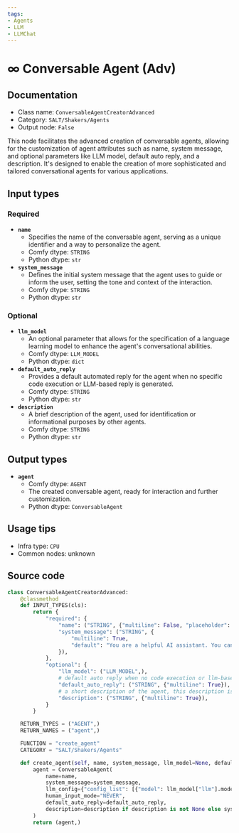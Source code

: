 ```yaml
---
tags:
- Agents
- LLM
- LLMChat
---
```


# ∞ Conversable Agent (Adv)
## Documentation
- Class name: `ConversableAgentCreatorAdvanced`
- Category: `SALT/Shakers/Agents`
- Output node: `False`

This node facilitates the advanced creation of conversable agents, allowing for the customization of agent attributes such as name, system message, and optional parameters like LLM model, default auto reply, and a description. It's designed to enable the creation of more sophisticated and tailored conversational agents for various applications.
## Input types
### Required
- **`name`**
    - Specifies the name of the conversable agent, serving as a unique identifier and a way to personalize the agent.
    - Comfy dtype: `STRING`
    - Python dtype: `str`
- **`system_message`**
    - Defines the initial system message that the agent uses to guide or inform the user, setting the tone and context of the interaction.
    - Comfy dtype: `STRING`
    - Python dtype: `str`
### Optional
- **`llm_model`**
    - An optional parameter that allows for the specification of a language learning model to enhance the agent's conversational abilities.
    - Comfy dtype: `LLM_MODEL`
    - Python dtype: `dict`
- **`default_auto_reply`**
    - Provides a default automated reply for the agent when no specific code execution or LLM-based reply is generated.
    - Comfy dtype: `STRING`
    - Python dtype: `str`
- **`description`**
    - A brief description of the agent, used for identification or informational purposes by other agents.
    - Comfy dtype: `STRING`
    - Python dtype: `str`
## Output types
- **`agent`**
    - Comfy dtype: `AGENT`
    - The created conversable agent, ready for interaction and further customization.
    - Python dtype: `ConversableAgent`
## Usage tips
- Infra type: `CPU`
- Common nodes: unknown


## Source code
```python
class ConversableAgentCreatorAdvanced:
	@classmethod
	def INPUT_TYPES(cls):
		return {
			"required": {
				"name": ("STRING", {"multiline": False, "placeholder": "Assistant"}),
				"system_message": ("STRING", {
					"multiline": True,
					"default": "You are a helpful AI assistant. You can help with document QA. Return 'TERMINATE' when the task is done."
				}),
			},
			"optional": {
				"llm_model": ("LLM_MODEL",),
				# default auto reply when no code execution or llm-based reply is generated.
				"default_auto_reply": ("STRING", {"multiline": True}),
				# a short description of the agent, this description is used by other agents.
				"description": ("STRING", {"multiline": True}),
			}
		}

	RETURN_TYPES = ("AGENT",)
	RETURN_NAMES = ("agent",)

	FUNCTION = "create_agent"
	CATEGORY = "SALT/Shakers/Agents"

	def create_agent(self, name, system_message, llm_model=None, default_auto_reply="", description=None):
		agent = ConversableAgent(
			name=name,
			system_message=system_message,
			llm_config={"config_list": [{"model": llm_model["llm"].model, "api_key": llm_model["llm"].api_key}]} if llm_model is not None else False,
			human_input_mode="NEVER",
			default_auto_reply=default_auto_reply,
			description=description if description is not None else system_message,
		)
		return (agent,)

```
